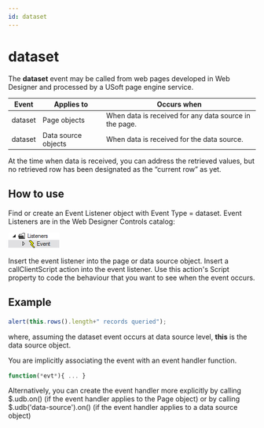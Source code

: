 ```yaml
---
id: dataset
---
```


# dataset

The **dataset** event may be called from web pages developed in Web Designer and processed by a USoft page engine service.

|**Event**|**Applies to**|**Occurs when**|
|--------|--------|--------|
|dataset |Page objects|When data is received for any data source in the page.|
|dataset |Data source objects|When data is received for the data source.|



At the time when data is received, you can address the retrieved values, but no retrieved row has been designated as the “current row” as yet.

## How to use

Find or create an Event Listener object with Event Type = dataset. Event Listeners are in the Web Designer Controls catalog:

![](./assets/ff8672be-ff07-426e-ba7e-0ecf37444b63.png)

Insert the event listener into the page or data source object. Insert a callClientScript action into the event listener. Use this action's Script property to code the behaviour that you want to see when the event occurs.

## Example

```js
alert(this.rows().length+" records queried");
```

where, assuming the dataset event occurs at data source level, **this** is the data source object.

You are implicitly associating the event with an event handler function.

```js
function(*evt*){ ... }
```

Alternatively, you can create the event handler more explicitly by calling $.udb.on() (if the event handler applies to the Page object) or by calling $.udb('data-source').on() (if the event handler applies to a data source object)